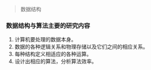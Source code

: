 > 数据结构
### 数据结构与算法主要的研究内容
1. 计算机要处理的数据本身。
2. 数据的各种逻辑关系和物理存储以及它们之间的相应关系。
3. 每种结构定义相适应的各种运算。
4. 设计出相应的算法，分析算法效率。
<!--stackedit_data:
eyJoaXN0b3J5IjpbMTA4NTQxODQxOCwtOTI5NTM0NDg3XX0=
-->